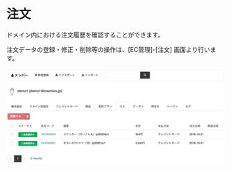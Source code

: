 # 注文

ドメイン内における注文履歴を確認することができます。

注文データの登録・修正・削除等の操作は、[EC管理]-[注文] 画面より行います。

![order](img/order.png)
